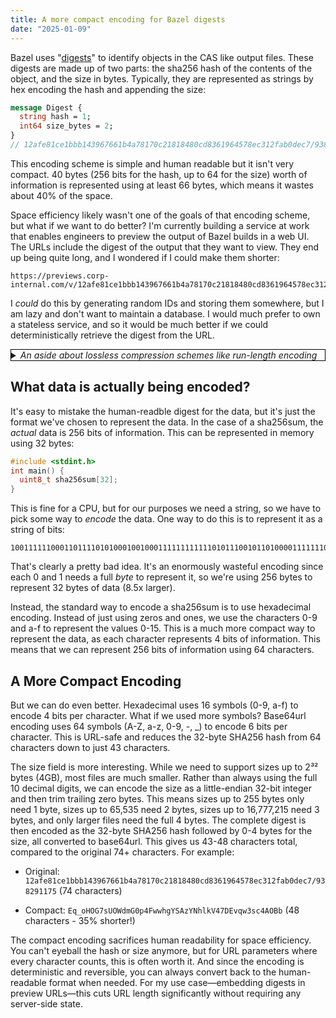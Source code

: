 ```yaml
---
title: A more compact encoding for Bazel digests
date: "2025-01-09"
---
```


Bazel uses "[digests](https://github.com/bazelbuild/remote-apis/blob/9a0af1d31814bfcbd16dce545d10899bfc2445b7/build/bazel/remote/execution/v2/remote_execution.proto#L983-L990)" to identify objects in the CAS like output files. These digests are made up of two parts: the sha256 hash of the contents of the object, and the size in bytes. Typically, they are represented as strings by hex encoding the hash and appending the size:

```proto
message Digest {
  string hash = 1;
  int64 size_bytes = 2;
}
// 12afe81ce1bbb143967661b4a78170c21818480cd8361964578ec312fab0dec7/938291175
```

This encoding scheme is simple and human readable but it isn't very compact. 40 bytes (256 bits for the hash, up to 64 for the size) worth of information is represented using at least 66 bytes, which means it wastes about 40% of the space.

Space efficiency likely wasn't one of the goals of that encoding scheme, but what if we want to do better? I'm currently building a service at work that enables engineers to preview the output of Bazel builds in a web UI. The URLs include the digest of the output that they want to view. They end up being quite long, and I wondered if I could make them shorter:

```
https://previews.corp-internal.com/v/12afe81ce1bbb143967661b4a78170c21818480cd8361964578ec312fab0dec7/938291175/
```

I *could* do this by generating random IDs and storing them somewhere, but I am lazy and don't want to maintain a database. I would much prefer to own a stateless service, and so it would be much better if we could deterministically retrieve the digest from the URL.

<details style="border: 1px solid black">
  <summary><em>An aside about lossless compression schemes like run-length encoding</em></summary>

  <p>
    Using a lossless compression scheme like run-length encoding is tempting to a fool like me but works very poorly. In brief, lossless compression schemes work well when the data they are compressing exhibits *statistical redundancy*, or repeated patterns. This might work well if the data that was encoded in the hexadecimal exhibited some pattern that we could exploit, like most of the bytes being 0, but SHA functions are intentionally designed so that their outputs look like random data (*"uniformly distributed over the output space"*).
  </p>

  <p>
    As a result, RLE does a horrible job of compressing hex-encoded sha256sums. Even if you cheat by dropping the run length of 1-byte runs, you still don't make the string any shorter on average.
  </p>
</details>

## What data is actually being encoded?

It's easy to mistake the human-readble digest for the data, but it's just the format we've chosen to represent the data. In the case of a sha256sum, the *actual* data is 256 bits of information. This can be represented in memory using 32 bytes:

```c
#include <stdint.h>
int main() {
  uint8_t sha256sum[32];
}
```

This is fine for a CPU, but for our purposes we need a string, so we have to pick some way to *encode* the data. One way to do this is to represent it as a string of bits:

```
100111111000110111101010001001000111111111111010111001011010000111111101111000110000001011010111110011001101110010010001001100010110100111101101101000111101110111101110100001011111010000101110111111101111111001001010111110000
```

That's clearly a pretty bad idea. It's an enormously wasteful encoding since each 0 and 1 needs a full *byte* to represent it, so we're using 256 bytes to represent 32 bytes of data (8.5x larger).

Instead, the standard way to encode a sha256sum is to use hexadecimal encoding. Instead of just using zeros and ones, we use the characters 0-9 and a-f to represent the values 0-15. This is a much more compact way to represent the data, as each character represents 4 bits of information. This means that we can represent 256 bits of information using 64 characters.

## A More Compact Encoding

But we can do even better. Hexadecimal uses 16 symbols (0-9, a-f) to encode 4 bits per character. What if we used more symbols? Base64url encoding uses 64 symbols (A-Z, a-z, 0-9, -, \_) to encode 6 bits per character. This is URL-safe and reduces the 32-byte SHA256 hash from 64 characters down to just 43 characters.

The size field is more interesting. While we need to support sizes up to 2³² bytes (4GB), most files are much smaller. Rather than always using the full 10 decimal digits, we can encode the size as a little-endian 32-bit integer and then trim trailing zero bytes. This means sizes up to 255 bytes only need 1 byte, sizes up to 65,535 need 2 bytes, sizes up to 16,777,215 need 3 bytes, and only larger files need the full 4 bytes.
The complete digest is then encoded as the 32-byte SHA256 hash followed by 0-4 bytes for the size, all converted to base64url. This gives us 43-48 characters total, compared to the original 74+ characters. For example:

- Original: `12afe81ce1bbb143967661b4a78170c21818480cd8361964578ec312fab0dec7/938291175` (74 characters)

- Compact: `Eq_oHOG7sUOWdmG0p4FwwhgYSAzYNhlkV47DEvqw3sc4AOBb` (48 characters - 35% shorter!)

The compact encoding sacrifices human readability for space efficiency. You can't eyeball the hash or size anymore, but for URL parameters where every character counts, this is often worth it. And since the encoding is deterministic and reversible, you can always convert back to the human-readable format when needed. For my use case—embedding digests in preview URLs—this cuts URL length significantly without requiring any server-side state.
